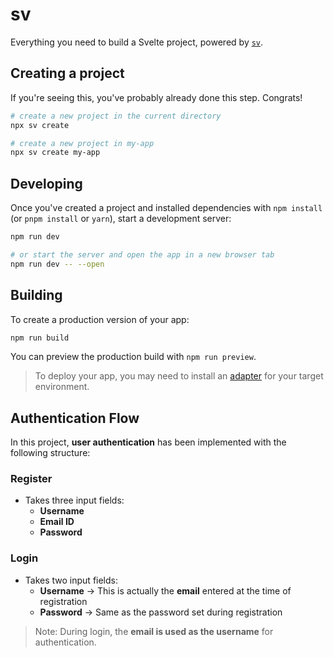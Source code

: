 # sv

Everything you need to build a Svelte project, powered by [`sv`](https://github.com/sveltejs/cli).

## Creating a project

If you're seeing this, you've probably already done this step. Congrats!

```sh
# create a new project in the current directory
npx sv create

# create a new project in my-app
npx sv create my-app
```

## Developing

Once you've created a project and installed dependencies with `npm install` (or `pnpm install` or `yarn`), start a development server:

```sh
npm run dev

# or start the server and open the app in a new browser tab
npm run dev -- --open
```

## Building

To create a production version of your app:

```sh
npm run build
```

You can preview the production build with `npm run preview`.

> To deploy your app, you may need to install an [adapter](https://svelte.dev/docs/kit/adapters) for your target environment.

## Authentication Flow

In this project, **user authentication** has been implemented with the following structure:

### Register
- Takes three input fields:
  - **Username**
  - **Email ID**
  - **Password**

### Login
- Takes two input fields:
  - **Username** → This is actually the **email** entered at the time of registration  
  - **Password** → Same as the password set during registration

> Note: During login, the **email is used as the username** for authentication.

